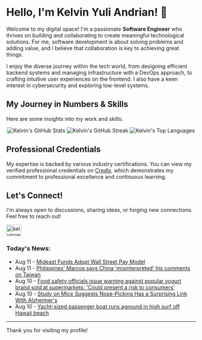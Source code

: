 # Hello, I'm Kelvin Yuli Andrian! 👋

Welcome to my digital space! I'm a passionate **Software Engineer** who thrives on building and collaborating to create meaningful technological solutions. For me, software development is about solving problems and adding value, and I believe that collaboration is key to achieving great things.

I enjoy the diverse journey within the tech world, from designing efficient backend systems and managing infrastructure with a DevOps approach, to crafting intuitive user experiences on the frontend. I also have a keen interest in cybersecurity and exploring low-level systems.

## My Journey in Numbers & Skills

Here are some insights into my work and skills:

<p align="center">
  <img src="https://github-readme-stats.vercel.app/api?username=kelvinzer0&show_icons=true&theme=radical" alt="Kelvin's GitHub Stats" />
  <img src="https://github-readme-streak-stats.herokuapp.com/?user=kelvinzer0&theme=radical" alt="Kelvin's GitHub Streak" />
  <img src="https://github-readme-stats.vercel.app/api/top-langs/?username=kelvinzer0&layout=compact&theme=radical" alt="Kelvin's Top Languages" />
</p>

## Professional Credentials

My expertise is backed by various industry certifications. You can view my verified professional credentials on [Credly](https://www.credly.com/users/kelvin-yuli-andrian/badges), which demonstrates my commitment to professional excellence and continuous learning.

## Let's Connect!

I'm always open to discussions, sharing ideas, or forging new connections. Feel free to reach out!

<p align="left">
    <a href="https://linkedin.com/in/kelvinzero" target="blank"><img align="center" src="https://cdn.jsdelivr.net/npm/simple-icons@3.0.1/icons/linkedin.svg" alt="kelvinzero" height="30" width="40" /></a>
</p>

### Today's News:

<!-- feed start -->
- Aug 11 - [Mideast Funds Adopt Wall Street Pay Model](https://finance.yahoo.com/video/mideast-funds-adopt-wall-street-064604894.html)
- Aug 11 - [Philippines' Marcos says China 'misinterpreted' his comments on Taiwan](https://www.yahoo.com/news/articles/philippines-marcos-says-china-misinterpreted-031245753.html)
- Aug 10 - [Food safety officials issue warning against popular yogurt brand sold at supermarkets: 'Could present a risk to consumers'](https://www.yahoo.com/news/articles/food-safety-officials-issue-warning-233500423.html)
- Aug 10 - [Study on Mice Suggests Nose-Picking Has a Surprising Link With Alzheimer's](https://www.yahoo.com/news/articles/study-mice-suggests-nose-picking-223800716.html)
- Aug 10 - [Yacht-sized passenger boat runs aground in high surf off Hawaii beach](https://www.yahoo.com/news/articles/yacht-sized-passenger-boat-runs-215901683.html)
<!-- feed end -->

---

Thank you for visiting my profile!